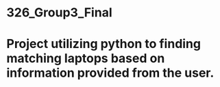 # 326_Group3_Final
# Project utilizing python to finding matching laptops based on information provided from the user. 
